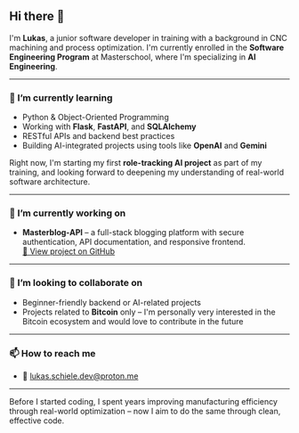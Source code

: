 ## Hi there 👋

I'm **Lukas**, a junior software developer in training with a background in CNC machining and process optimization. I'm currently enrolled in the **Software Engineering Program** at Masterschool, where I'm specializing in **AI Engineering**.

---

### 🌱 I’m currently learning

- Python & Object-Oriented Programming  
- Working with **Flask**, **FastAPI**, and **SQLAlchemy**
- RESTful APIs and backend best practices  
- Building AI-integrated projects using tools like **OpenAI** and **Gemini**

Right now, I'm starting my first **role-tracking AI project** as part of my training, and looking forward to deepening my understanding of real-world software architecture.

---

### 🔭 I’m currently working on

- **Masterblog-API** – a full-stack blogging platform with secure authentication, API documentation, and responsive frontend.  
  [🔗 View project on GitHub](https://github.com/Nugamoto/Masterblog-API)

---

### 👯 I’m looking to collaborate on

- Beginner-friendly backend or AI-related projects  
- Projects related to **Bitcoin** only – I'm personally very interested in the Bitcoin ecosystem and would love to contribute in the future

---

### 📫 How to reach me

- 📧 lukas.schiele.dev@proton.me  

---

Before I started coding, I spent years improving manufacturing efficiency through real-world optimization – now I aim to do the same through clean, effective code.

